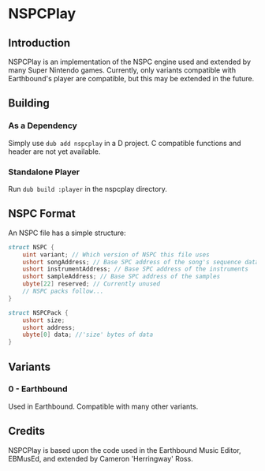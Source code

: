# NSPCPlay

## Introduction

NSPCPlay is an implementation of the NSPC engine used and extended by many Super Nintendo games. Currently, only variants compatible with Earthbound's player are compatible, but this may be extended in the future.

## Building

### As a Dependency

Simply use `dub add nspcplay` in a D project. C compatible functions and header are not yet available.

### Standalone Player

Run `dub build :player` in the nspcplay directory.

## NSPC Format

An NSPC file has a simple structure:

```d
struct NSPC {
	uint variant; // Which version of NSPC this file uses
	ushort songAddress; // Base SPC address of the song's sequence data
	ushort instrumentAddress; // Base SPC address of the instruments
	ushort sampleAddress; // Base SPC address of the samples
	ubyte[22] reserved; // Currently unused
	// NSPC packs follow...
}

struct NSPCPack {
	ushort size;
	ushort address;
	ubyte[0] data; //'size' bytes of data
}

```

## Variants

### 0 - Earthbound

Used in Earthbound. Compatible with many other variants.

## Credits

NSPCPlay is based upon the code used in the Earthbound Music Editor, EBMusEd, and extended by Cameron 'Herringway' Ross.
